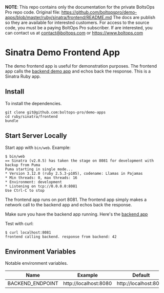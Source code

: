 <!-- note marker start -->
**NOTE**: This repo contains only the documentation for the private BoltsOps Pro repo code.
Original file: https://github.com/boltopspro/demo-apps/blob/master/ruby/sinatra/frontend/README.md
The docs are publish so they are available for interested customers.
For access to the source code, you must be a paying BoltOps Pro subscriber.
If are interested, you can contact us at contact@boltops.com or https://www.boltops.com

<!-- note marker end -->

# Sinatra Demo Frontend App

The demo frontend app is useful for demonstration purposes.  The frontend app calls the [backend demo app](https://github.com/boltopspro-docs/demo-backend) and echos back the response.  This is a Sinatra Ruby app.

## Install

To install the dependencies.

    git clone git@github.com:boltops-pro/demo-apps
    cd ruby/sinatra/frontend
    bundle

## Start Server Locally

Start app with `bin/web`. Example:

    $ bin/web
    == Sinatra (v2.0.5) has taken the stage on 8081 for development with backup from Puma
    Puma starting in single mode...
    * Version 3.12.0 (ruby 2.5.3-p105), codename: Llamas in Pajamas
    * Min threads: 0, max threads: 16
    * Environment: development
    * Listening on tcp://0.0.0.0:8081
    Use Ctrl-C to stop

The frontend app runs on port 8081. The frontend app simply makes a network call to the backend app and echos back the response.

Make sure you have the backend app running. Here's the [backend app](../backend)

Test with curl:

    $ curl localhost:8081
    frontend calling backend. response from backend: 42

## Environment Variables

Notable environment variables.

Name | Example | Default
---|---|---
BACKEND_ENDPOINT | http://localhost:8080 | http://localhost:8080
